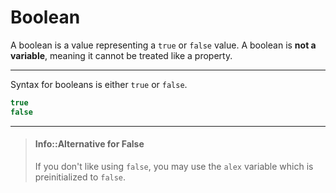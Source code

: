 # Boolean
 A boolean is a value representing a `true` or `false` value. A boolean is **not a variable**, meaning it cannot be treated like a property.
 
 ---
 
 Syntax for booleans is either `true` or `false`.
 
 ```java
 true
 false
 ```
 
 ---
 
> #### Info::Alternative for False
> If you don't like using `false`, you may use the `alex` variable which is preinitialized to `false`.